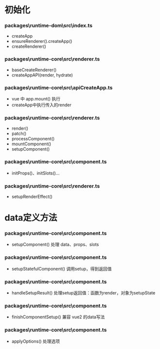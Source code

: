 # 初始化
### packages\runtime-dom\src\index.ts
- createApp
- ensureRenderer().createApp()
- createRenderer()

### packages\runtime-core\src\renderer.ts
- baseCreateRenderer()
- createAppAPI(render, hydrate)

### packages\runtime-core\src\apiCreateApp.ts
- vue 中 app.mount() 执行
- createApp中执行传入的render

### packages\runtime-core\src\renderer.ts
- render()
- patch()
- processComponent()
- mountComponent()
- setupComponent()

### packages\runtime-core\src\component.ts
- initProps()、initSlots()...

### packages\runtime-core\src\renderer.ts
- setupRenderEffect()


# data定义方法
### packages\runtime-core\src\component.ts
- setupComponent()
  处理 data、props、slots

### packages\runtime-core\src\component.ts
- setupStatefulComponent()
  调用setup，得到返回值

### packages\runtime-core\src\component.ts
- handleSetupResult()
  处理setup返回值：函数为render，对象为setupState

### packages\runtime-core\src\component.ts
- finishComponentSetup()
  兼容 vue2 的data写法

### packages\runtime-core\src\component.ts
- applyOptions()
  处理选项